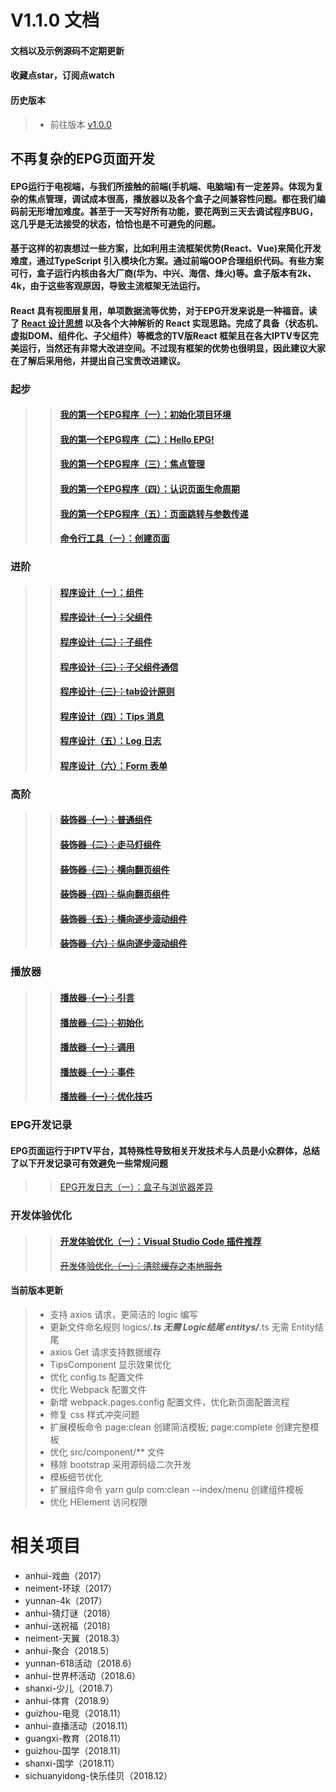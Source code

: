 # V1.1.0 文档
#### 文档以及示例源码不定期更新
#### 收藏点star，订阅点watch

#### 历史版本
>- 前往版本 [v1.0.0](https://github.com/442331311/stb/issues/20)

## 不再复杂的EPG页面开发
#### EPG运行于电视端，与我们所接触的前端(手机端、电脑端)有一定差异。体现为复杂的焦点管理，调试成本很高，播放器以及各个盒子之间兼容性问题。都在我们编码前无形增加难度。甚至于一天写好所有功能，要花两到三天去调试程序BUG，这几乎是无法接受的状态，恰恰也是不可避免的问题。
#### 基于这样的初衷想过一些方案，比如利用主流框架优势(React、Vue)来简化开发难度，通过TypeScript 引入模块化方案。通过前端OOP合理组织代码。有些方案可行，盒子运行内核由各大厂商(华为、中兴、海信、烽火)等。盒子版本有2k、4k，由于这些客观原因，导致主流框架无法运行。
#### React 具有视图层复用，单项数据流等优势，对于EPG开发来说是一种福音。读了 [React 设计思想](https://github.com/react-guide/react-basic) 以及各个大神解析的 React 实现思路。完成了具备（状态机、虚拟DOM、组件化、子父组件）等概念的TV版React 框架且在各大IPTV专区完美运行，当然还有非常大改进空间。不过现有框架的优势也很明显，因此建议大家在了解后采用他，并提出自己宝贵改进建议。

### 起步
>>#### [我的第一个EPG程序（一）：初始化项目环境](https://github.com/442331311/stb/issues/3)
>>#### [我的第一个EPG程序（二）：Hello EPG!](https://github.com/442331311/stb/issues/4)
>>#### [我的第一个EPG程序（三）：焦点管理](https://github.com/442331311/stb/issues/5)
>>#### [我的第一个EPG程序（四）：认识页面生命周期](https://github.com/442331311/stb/issues/18)
>>#### [我的第一个EPG程序（五）：页面跳转与参数传递](https://github.com/442331311/stb/issues/19)
>>#### [命令行工具（一）：创建页面](https://github.com/442331311/stb/issues/22)

### 进阶
>>#### [程序设计（一）：组件](https://github.com/442331311/stb/issues/25)
>>#### ~~[程序设计（一）：父组件]()~~
>>#### ~~[程序设计（二）：子组件]()~~
>>#### ~~[程序设计（三）：子父组件通信]()~~
>>#### ~~[程序设计（三）：tab设计原则]()~~
>>#### [程序设计（四）：Tips 消息](https://github.com/442331311/stb/issues/21)
>>#### [程序设计（五）：Log 日志](https://github.com/442331311/stb/issues/23)
>>#### [程序设计（六）：Form 表单](https://github.com/442331311/stb/issues/24)

### 高阶
>>#### ~~[装饰器（一）：普通组件]()~~
>>#### ~~[装饰器（二）：走马灯组件]()~~
>>#### ~~[装饰器（三）：横向翻页组件]()~~
>>#### ~~[装饰器（四）：纵向翻页组件]()~~
>>#### ~~[装饰器（五）：横向逐步滚动组件]()~~
>>#### ~~[装饰器（六）：纵向逐步滚动组件]()~~

### 播放器
>>#### ~~[播放器（一）：引言]()~~
>>#### ~~[播放器（二）：初始化]()~~
>>#### ~~[播放器（一）：调用]()~~
>>#### ~~[播放器（一）：事件]()~~
>>#### ~~[播放器（一）：优化技巧]()~~

### EPG开发记录
#### EPG页面运行于IPTV平台，其特殊性导致相关开发技术与人员是小众群体，总结了以下开发记录可有效避免一些常规问题
>>[EPG开发日志（一）：盒子与浏览器差异](https://github.com/442331311/stb/issues/1)

### 开发体验优化
>> #### [开发体验优化（一）：Visual Studio Code 插件推荐](https://github.com/442331311/stb/issues/26)
>> ~~[开发体验优化（一）：清除缓存之本地服务]()~~

#### 当前版本更新
>- 支持 axios 请求，更简洁的 logic 编写
>- 更新文件命名规则
	logics/***.ts 无需 Logic结尾
	entitys/***.ts 无需 Entity结尾
>- axios Get 请求支持数据缓存
>- TipsComponent 显示效果优化
>- 优化 config.ts 配置文件
>- 优化 Webpack 配置文件
>- 新增 webpack.pages.config 配置文件，优化新页面配置流程
>- 修复 css 样式冲突问题
>- 扩展模板命令 page:clean 创建简洁模板; page:complete 创建完整模板
>- 优化 src/component/** 文件
>- 移除 bootstrap 采用源码级二次开发
>- 模板细节优化
>- 扩展组件命令 yarn gulp com:clean --index/menu 创建组件模板
>- 优化 HElement 访问权限

# 相关项目
- anhui-戏曲（2017）
- neiment-环球（2017）
- yunnan-4k（2017）
- anhui-猜灯谜（2018）
- anhui-送祝福（2018）
- neiment-天翼（2018.3）
- anhui-聚合（2018.5）
- yunnan-618活动（2018.6）
- anhui-世界杯活动（2018.6）
- shanxi-少儿（2018.7）
- anhui-体育（2018.9）
- guizhou-电竞（2018.11）
- anhui-直播活动（2018.11）
- guangxi-教育（2018.11）
- guizhou-国学（2018.11）
- shanxi-国学（2018.11）
- sichuanyidong-快乐佳贝（2018.12）
